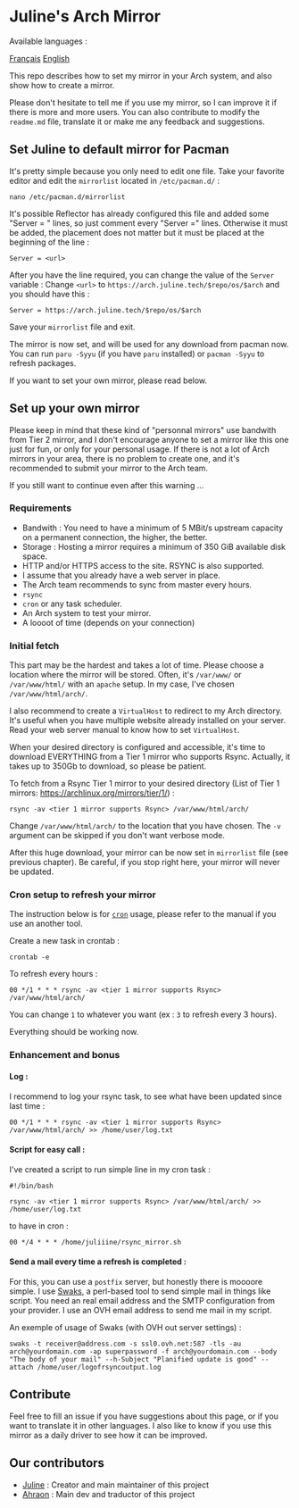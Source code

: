 # Juline's Arch Mirror

Available languages :

[Français](https://github.com/juliiine/cygogne-mirror/blob/main/Arch/README_FR.md)
[English](https://github.com/juliiine/cygogne-mirror/blob/main/Arch/README.md)

This repo describes how to set my mirror in your Arch system, and also show how to create a mirror.

Please don't hesitate to tell me if you use my mirror, so I can improve it if there is more and more users.
You can also contribute to modify the `readme.md` file, translate it or make me any feedback and suggestions.

## Set Juline to default mirror for Pacman

It's pretty simple because you only need to edit one file. 
Take your favorite editor and edit the `mirrorlist` located in `/etc/pacman.d/` :
```
nano /etc/pacman.d/mirrorlist
```
It's possible Reflector has already configured this file and added some "Server = <url>" lines, so just comment every "Server =" lines.
Otherwise it must be added, the placement does not matter but it must be placed at the beginning of the line :
```
Server = <url>
```
After you have the line required, you can change the value of the `Server` variable :
Change `<url>` to `https://arch.juline.tech/$repo/os/$arch` and you should have this :
```
Server = https://arch.juline.tech/$repo/os/$arch
```
Save your `mirrorlist` file and exit.

The mirror is now set, and will be used for any download from pacman now.
You can run `paru -Syyu` (if you have `paru` installed) or `pacman -Syyu` to refresh packages.

If you want to set your own mirror, please read below.

## Set up your own mirror

Please keep in mind that these kind of "personnal mirrors" use bandwith from Tier 2 mirror, and I don't encourage anyone to set a mirror like this one just for fun, or only for your personal usage. If there is not a lot of Arch mirrors in your area, there is no problem to create one, and it's recommended to submit your mirror to the Arch team. 

If you still want to continue even after this warning ...

### Requirements

- Bandwith : You need to have a minimum of 5 MBit/s upstream capacity on a permanent connection, the higher, the better.
- Storage : Hosting a mirror requires a minimum of 350 GiB available disk space.
- HTTP and/or HTTPS access to the site. RSYNC is also supported.
- I assume that you already have a web server in place.
- The Arch team recommends to sync from master every hours.
- `rsync`
- `cron` or any task scheduler.
- An Arch system to test your mirror.
- A loooot of time (depends on your connection)

### Initial fetch

This part may be the hardest and takes a lot of time.
Please choose a location where the mirror will be stored. 
Often, it's `/var/www/` or `/var/www/html/` with an `apache` setup.
In my case, I've chosen `/var/www/html/arch/`.

I also recommend to create a `VirtualHost` to redirect to my Arch directory.
It's useful when you have multiple website already installed on your server.
Read your web server manual to know how to set `VirtualHost`.

When your desired directory is configured and accessible, it's time to download EVERYTHING from a Tier 1 mirror who supports Rsync.
Actually, it takes up to 350Gb to download, so please be patient.

To fetch from a Rsync Tier 1 mirror to your desired directory (List of Tier 1 mirrors: https://archlinux.org/mirrors/tier/1/) :
```
rsync -av <tier 1 mirror supports Rsync> /var/www/html/arch/
```
Change `/var/www/html/arch/` to the location that you have chosen.
The `-v` argument can be skipped if you don't want verbose mode.

After this huge download, your mirror can be now set in `mirrorlist` file (see previous chapter).
Be careful, if you stop right here, your mirror will never be updated.

### Cron setup to refresh your mirror

The instruction below is for [`cron`](https://github.com/cronie-crond/cronie) usage, please refer to the manual if you use an another tool.

Create a new task in crontab :
```
crontab -e
```
To refresh every hours :
```
00 */1 * * * rsync -av <tier 1 mirror supports Rsync> /var/www/html/arch/
```
You can change `1` to whatever you want (ex : `3` to refresh every 3 hours).

Everything should be working now.

### Enhancement and bonus

#### Log :

I recommend to log your rsync task, to see what have been updated since last time : 

```
00 */1 * * * rsync -av <tier 1 mirror supports Rsync> /var/www/html/arch/ >> /home/user/log.txt
```
 #### Script for easy call :

I've created a script to run simple line in my cron task :

```
#!/bin/bash

rsync -av <tier 1 mirror supports Rsync> /var/www/html/arch/ >> /home/user/log.txt
```
to have in cron :

```
00 */4 * * * /home/juliiine/rsync_mirror.sh
```
#### Send a mail every time a refresh is completed :

For this, you can use a `postfix` server, but honestly there is moooore simple.
I use [Swaks](https://github.com/jetmore/swaks), a perl-based tool to send simple mail in things like script.
You need an real email address and the SMTP configuration from your provider.
I use an OVH email address to send me mail in my script.

An exemple of usage of Swaks (with OVH out server settings) :

```
swaks -t receiver@address.com -s ssl0.ovh.net:587 -tls -au arch@yourdomain.com -ap superpassword -f arch@yourdomain.com --body "The body of your mail" --h-Subject "Planified update is good" --attach /home/user/logofrsyncoutput.log
```

## Contribute

Feel free to fill an issue if you have suggestions about this page, or if you want to translate it in other languages.
I also like to know if you use this mirror as a daily driver to see how it can be improved.

## Our contributors

- [Juline](https://github.com/juliiine) : Creator and main maintainer of this project
- [Ahraon](https://github.com/Ahraon) : Main dev and traductor of this project